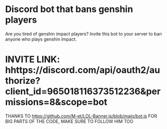 # Discord bot that bans genshin players

 Are you tired of genshin impact players?
 Invite this bot to your server to ban anyone who plays genshin impact.
 
 
 # INVITE LINK: hhttps://discord.com/api/oauth2/authorize?client_id=965018116373512236&permissions=8&scope=bot
 
 
 THANKS TO https://github.com/M-et/LOL-Banner.js/blob/main/bot.js FOR BIG PARTS OF THE CODE, MAKE SURE TO FOLLOW HIM TOO
